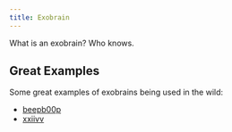 ```yaml
---
title: Exobrain
---
```


What is an exobrain? Who knows.

## Great Examples

Some great examples of exobrains being used in the wild:

- [beepb00p]
- [xxiivv]

[beepb00p]: ./people/beepb00p.md
[xxiivv]: https://wiki.xxiivv.com/site/home.html
